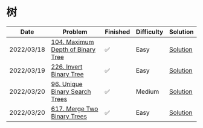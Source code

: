 # 树
| Date       | Problem                                                                                          | Finished | Difficulty | Solution                               |
|------------|--------------------------------------------------------------------------------------------------|----------|------------|----------------------------------------|
| 2022/03/18 | [104. Maximum Depth of Binary Tree](https://leetcode.com/problems/maximum-depth-of-binary-tree/) | ✅        | Easy       | [Solution](./src/tree/MaxDepth.java)   |
| 2022/03/19 | [226. Invert Binary Tree](https://leetcode.com/problems/invert-binary-tree/)                     | ✅        | Easy       | [Solution](./src/tree/InvertTree.java) |
| 2022/03/20 | [96. Unique Binary Search Trees](https://leetcode.com/problems/unique-binary-search-trees/)      | ✅        | Medium     | [Solution](./src/tree/NumTrees.java)   |
| 2022/03/20 | [617. Merge Two Binary Trees](https://leetcode.com/problems/merge-two-binary-trees/)             | ✅        | Easy       | [Solution](./src/tree/MergeTrees.java) |
